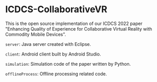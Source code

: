 # ICDCS-CollaborativeVR
This is the open source implementation of our ICDCS 2022 paper "Enhancing Quality of Experience for Collaborative Virtual Reality with Commodity Mobile Devices". 

`server`: Java server created with Eclipse. 

`client`: Android client built by Android Studio. 

`simulation`: Simulation code of the paper written by Python.

`offlineProcess`: Offline processing related code. 
